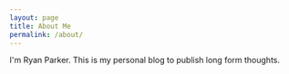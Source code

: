 ```yaml
---
layout: page
title: About Me
permalink: /about/
---
```


I'm Ryan Parker. This is my personal blog to publish long form thoughts. 
